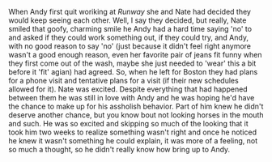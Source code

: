 When Andy first quit woriking at _Runway_ she and Nate had decided they would keep seeing each other. Well, I say they decided, but really, Nate smiled that goofy, charming smile he Andy had a hard time saying 'no' to and asked if they could work something out, if they could try, and Andy, with no good reason to say 'no' (just because it didn't feel right anymore wasn't a good enough reason, even her favorite pair of jeans fit funny when they first come out of the wash, maybe she just needed to 'wear' this a bit before it 'fit' agian) had agreed. So, when he left for Boston they had plans for a phone visit and tentative plans for a visit (if their new schedules allowed for it).
Nate was excited. Despite everything that had happened between them he was still in love with Andy and he was hoping he'd have the chance to make up for his assholish behavior. Part of him knew he didn't deserve another chance, but you know bout not looking horses in the mouth and such. He was so excited and skipping so much of the looking that it took him two weeks to realize something wasn't right and once he noticed he knew it wasn't something he could explain, it was more of a feeling, not so much a thought, so he didn't really know how bring up to Andy. 
